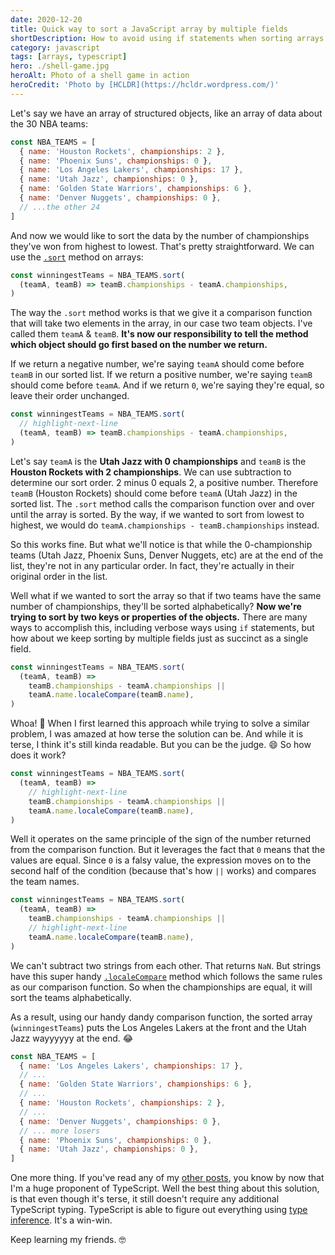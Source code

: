 ```yaml
---
date: 2020-12-20
title: Quick way to sort a JavaScript array by multiple fields
shortDescription: How to avoid using if statements when sorting arrays by multiple keys in JavaScript
category: javascript
tags: [arrays, typescript]
hero: ./shell-game.jpg
heroAlt: Photo of a shell game in action
heroCredit: 'Photo by [HCLDR](https://hcldr.wordpress.com/)'
---
```


Let's say we have an array of structured objects, like an array of data about the 30 NBA teams:

```js
const NBA_TEAMS = [
  { name: 'Houston Rockets', championships: 2 },
  { name: 'Phoenix Suns', championships: 0 },
  { name: 'Los Angeles Lakers', championships: 17 },
  { name: 'Utah Jazz', championships: 0 },
  { name: 'Golden State Warriors', championships: 6 },
  { name: 'Denver Nuggets', championships: 0 },
  // ...the other 24
]
```

And now we would like to sort the data by the number of championships they've won from highest to lowest. That's pretty straightforward. We can use the [`.sort`](https://developer.mozilla.org/en-US/docs/Web/JavaScript/Reference/Global_Objects/Array/sort) method on arrays:

```js
const winningestTeams = NBA_TEAMS.sort(
  (teamA, teamB) => teamB.championships - teamA.championships,
)
```

The way the `.sort` method works is that we give it a comparison function that will take two elements in the array, in our case two team objects. I've called them `teamA` & `teamB`. **It's now our responsibility to tell the method which object should go first based on the number we return.**

If we return a negative number, we're saying `teamA` should come before `teamB` in our sorted list. If we return a positive number, we're saying `teamB` should come before `teamA`. And if we return `0`, we're saying they're equal, so leave their order unchanged.

```js
const winningestTeams = NBA_TEAMS.sort(
  // highlight-next-line
  (teamA, teamB) => teamB.championships - teamA.championships,
)
```

Let's say `teamA` is the **Utah Jazz with 0 championships** and `teamB` is the **Houston Rockets with 2 championships**. We can use subtraction to determine our sort order. 2 minus 0 equals 2, a positive number. Therefore `teamB` (Houston Rockets) should come before `teamA` (Utah Jazz) in the sorted list. The `.sort` method calls the comparison function over and over until the array is sorted. By the way, if we wanted to sort from lowest to highest, we would do `teamA.championships - teamB.championships` instead.

So this works fine. But what we'll notice is that while the 0-championship teams (Utah Jazz, Phoenix Suns, Denver Nuggets, etc) are at the end of the list, they're not in any particular order. In fact, they're actually in their original order in the list.

Well what if we wanted to sort the array so that if two teams have the same number of championships, they'll be sorted alphabetically? **Now we're trying to sort by two keys or properties of the objects.** There are many ways to accomplish this, including verbose ways using `if` statements, but how about we keep sorting by multiple fields just as succinct as a single field.

```js
const winningestTeams = NBA_TEAMS.sort(
  (teamA, teamB) =>
    teamB.championships - teamA.championships ||
    teamA.name.localeCompare(teamB.name),
)
```

Whoa! 🤯 When I first learned this approach while trying to solve a similar problem, I was amazed at how terse the solution can be. And while it is terse, I think it's still kinda readable. But you can be the judge. 😄 So how does it work?

```js
const winningestTeams = NBA_TEAMS.sort(
  (teamA, teamB) =>
    // highlight-next-line
    teamB.championships - teamA.championships ||
    teamA.name.localeCompare(teamB.name),
)
```

Well it operates on the same principle of the sign of the number returned from the comparison function. But it leverages the fact that `0` means that the values are equal. Since `0` is a falsy value, the expression moves on to the second half of the condition (because that's how `||` works) and compares the team names.

```js
const winningestTeams = NBA_TEAMS.sort(
  (teamA, teamB) =>
    teamB.championships - teamA.championships ||
    // highlight-next-line
    teamA.name.localeCompare(teamB.name),
)
```

We can't subtract two strings from each other. That returns `NaN`. But strings have this super handy [`.localeCompare`](https://developer.mozilla.org/en-US/docs/Web/JavaScript/Reference/Global_Objects/String/localeCompare) method which follows the same rules as our comparison function. So when the championships are equal, it will sort the teams alphabetically.

As a result, using our handy dandy comparison function, the sorted array (`winningestTeams`) puts the Los Angeles Lakers at the front and the Utah Jazz wayyyyyy at the end. 😂

```js
const NBA_TEAMS = [
  { name: 'Los Angeles Lakers', championships: 17 },
  // ...
  { name: 'Golden State Warriors', championships: 6 },
  // ...
  { name: 'Houston Rockets', championships: 2 },
  // ...
  { name: 'Denver Nuggets', championships: 0 },
  // ... more losers
  { name: 'Phoenix Suns', championships: 0 },
  { name: 'Utah Jazz', championships: 0 },
]
```

One more thing. If you've read any of my [other posts](/blog/), you know by now that I'm a huge proponent of TypeScript. Well the best thing about this solution, is that even though it's terse, it still doesn't require any additional TypeScript typing. TypeScript is able to figure out everything using [type inference](https://www.typescriptlang.org/docs/handbook/type-inference.html). It's a win-win.

Keep learning my friends. 🤓
